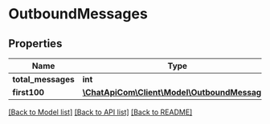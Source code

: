 # OutboundMessages

## Properties
Name | Type | Description | Notes
------------ | ------------- | ------------- | -------------
**total_messages** | **int** |  | [optional] 
**first100** | [**\ChatApiCom\Client\Model\OutboundMessage[]**](OutboundMessage.md) |  | [optional]

[[Back to Model list]](../README.md#documentation-for-models) [[Back to API list]](../README.md#documentation-for-api-endpoints) [[Back to README]](../README.md)

